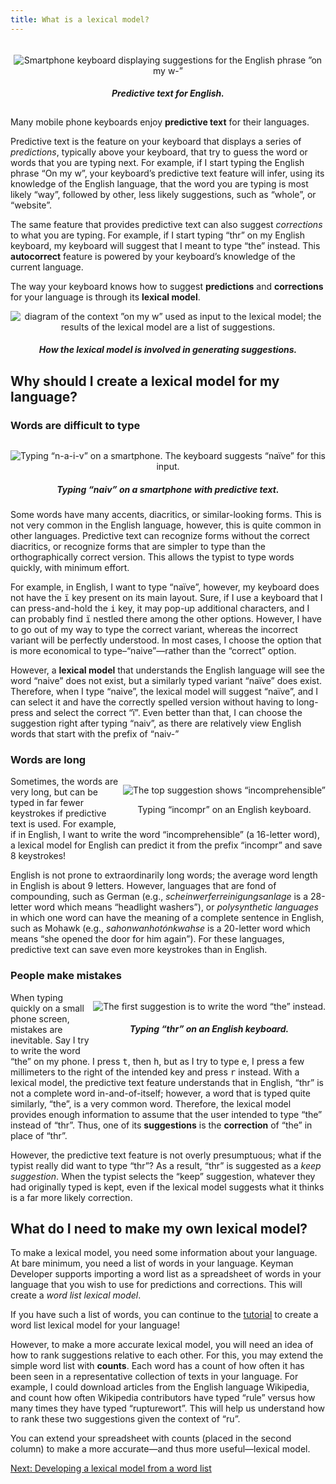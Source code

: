 ```yaml
---
title: What is a lexical model?
---
```


<div markdown="1" style="float: right; margin: 1%; text-align: center">

![Smartphone keyboard displaying suggestions for the English phrase ”on
my w-”](/cdn/dev/img/developer/120/lm/whatis-on-my-w.png)

##### Predictive text for English.

</div>

Many mobile phone keyboards enjoy **predictive text** for their
languages.

Predictive text is the feature on your keyboard that displays a series
of _predictions_, typically above your keyboard,
that try to guess the word or words that you are typing next. For
example, if I start typing the English phrase “On my w”, your keyboard’s
predictive text feature will infer, using its knowledge of the English
language, that the word you are typing is most likely “way”, followed by
other, less likely suggestions, such as “whole”, or “website”.

The same feature that provides predictive text can also suggest
_corrections_ to what you are typing. For
example, if I start typing “thr” on my English keyboard, my keyboard
will suggest that I meant to type “the” instead. This **autocorrect**
feature is powered by your keyboard’s knowledge of the current language.

The way your keyboard knows how to suggest **predictions** and
**corrections** for your language is through its **lexical model**.

<div markdown="1" style="text-align: center">

![diagram of the context ”on my w” used as input to the lexical model;
the results of the lexical model are a list of
suggestions.](/cdn/dev/img/developer/120/lm/overview.svg)

##### How the lexical model is involved in generating suggestions.

</div>

## Why should I create a lexical model for my language?

### Words are difficult to type

<div markdown="1" style="float: right; text-align: center">

![Typing “n-a-i-v” on a smartphone. The keyboard suggests “naïve” for
this input.](/cdn/dev/img/developer/120/lm/whatis-naiv.png)

##### Typing “naiv” on a smartphone with predictive text.

</div>

Some words have many accents, diacritics, or similar-looking forms. This
is not very common in the English language, however, this is quite
common in other languages. Predictive text can recognize forms without
the correct diacritics, or recognize forms that are simpler to type than
the orthographically correct version. This allows the typist to type
words quickly, with minimum effort.

For example, in English, I want to type “naïve”, however, my keyboard
does not have the <kbd>ï</kbd> key present on its main
layout. Sure, if I use a keyboard that I can press-and-hold the
<kbd>i</kbd> key, it may pop-up additional characters,
and I can probably find <kbd>ï</kbd> nestled there
among the other options. However, I have to go out of my way to type the
correct variant, whereas the incorrect variant will be perfectly
understood. In most cases, I choose the option that is more economical
to type–“naive”—rather than the “correct” option.

However, a **lexical model** that understands the English language will
see the word “naive” does not exist, but a similarly typed variant
“naïve” does exist. Therefore, when I type “naive”, the lexical model
will suggest “naïve”, and I can select it and have the correctly spelled
version without having to long-press and select the correct “ï”. Even
better than that, I can choose the suggestion right after typing “naiv”,
as there are relatively view English words that start with the prefix of
“naiv-”

### Words are long

<div markdown="1" style="float: right; text-align: center">

![The top suggestion shows
“incomprehensible”](/cdn/dev/img/developer/120/lm/whatis-incompr.png)

Typing “incompr” on an English keyboard.

</div>

Sometimes, the words are very long, but can be typed in far fewer
keystrokes if predictive text is used. For example, if in English, I
want to write the word “incomprehensible” (a 16-letter word), a lexical
model for English can predict it from the prefix “incompr” and save 8
keystrokes!

English is not prone to extraordinarily long words; the average word
length in English is about 9 letters. However, languages that are fond
of compounding, such as German (e.g.,
_scheinwerferreinigungsanlage_ is a 28-letter word
which means “headlight washers”), or _polysynthetic
languages_ in which one word can have the meaning of a complete
sentence in English, such as Mohawk (e.g.,
_sahonwanhotónkwahse_ is a 20-letter word which
means “she
opened the door for him again”). For these languages, predictive
text can save even more keystrokes than in English.

### People make mistakes

<div markdown="1" style="float: right;text-align: center">

![The first suggestion is to write the word “the”
instead.](/cdn/dev/img/developer/120/lm/whatis-correct-thr.png)

##### Typing “thr” on an English keyboard.

</div>

When typing quickly on a small phone screen, mistakes are inevitable.
Say I try to write the word “the” on my phone. I press
<kbd>t</kbd>, then <kbd>h</kbd>, but
as I try to type <kbd>e</kbd>, I press a few
millimeters to the right of the intended key and press
<kbd>r</kbd> instead. With a lexical model, the
predictive text feature understands that in English, “thr” is not a
complete word in-and-of-itself; however, a word that is typed quite
similarly, “the”, is a very common word. Therefore, the lexical model
provides enough information to assume that the user intended to type
“the” instead of “thr”. Thus, one of its **suggestions** is the
**correction** of “the” in place of “thr”.

However, the predictive text feature is not overly presumptuous; what if
the typist really did want to type “thr”? As a result, “thr” is
suggested as a _keep suggestion_. When the typist
selects the “keep” suggestion, whatever they had originally typed is
kept, even if the lexical model suggests what it thinks is a far more
likely correction.

## What do I need to make my own lexical model?

To make a lexical model, you need some information about your language.
At bare minimum, you need a list of words in your language. Keyman
Developer supports importing a word list as a spreadsheet of words in
your language that you wish to use for predictions and corrections. This
will create a _word list lexical model_.

If you have such a list of words, you can continue to the
[tutorial](../tutorial) to create a word list lexical model for your
language!

However, to make a more accurate lexical model, you will need an idea of
how to rank suggestions relative to each other. For this, you may extend
the simple word list with **counts**. Each word has a count of how often
it has been seen in a representative collection of texts in your
language. For example, I could download articles from the English
language Wikipedia, and count how often Wikipedia contributors have
typed “rule” versus how many times they have typed “rupturewort”. This
will help us understand how to rank these two suggestions given the
context of “ru”.

You can extend your spreadsheet with counts (placed in the second
column) to make a more accurate—and thus more useful—lexical model.

[Next: Developing a lexical model from a word list](../tutorial)
